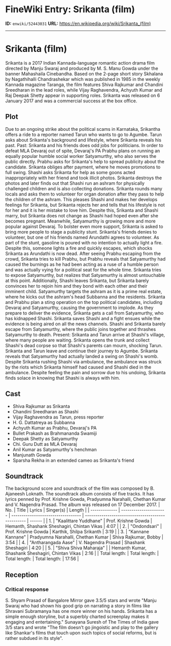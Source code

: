 # FineWiki Entry: Srikanta (film)

**ID:** `enwiki/52443031`
**URL:** <https://en.wikipedia.org/wiki/Srikanta_(film)>

--- 

# Srikanta (film)
Srikanta is a 2017 Indian Kannada-language romantic action drama film directed by Manju Swaraj and produced by M. S. Manu Gowda under the banner Mahashaila Cinebandha. Based on the 2-page short story Skhalana by Nagathihalli Chandrashekar which was published in 1985 in the weekly Kannada magazine Taranga, the film features Shiva Rajkumar and Chandini Sreedharan in the lead roles, while Vijay Raghavendra, Achyuth Kumar and Raj Deepak Shetty appear in supporting roles.
Srikanta was released on 6 January 2017 and was a commercial success at the box office.

## Plot
Due to an ongoing strike about the political scams in Karnataka, Srikantha offers a ride to a reporter named Tarun who wants to go to Agumbe. Tarun asks about Srikanta's background and lifestyle, where Srikanta reveals his past.
Past: Srikanta and his friends does odd jobs for politicians. In order to defeat MLA Devaraj out of spite, Devaraj's PA Prabhu plans on running an equally popular humble social worker Satyamurthy, who also serves the public directly. Prabhu asks for Srikanta's help to spread publicity about the candidate. Srikanta obliges after payment, where he moves promotions to full swing. Shashi asks Srikanta for help as some goons acted inappropriately with her friend and took illicit photos. 
Srikanta destroys the photos and later finds out that Shashi run an ashram for physically challenged children and is also collecting donations. Srikanta rounds many locals and asks them to volunteer for organ donation after they pass to help the children of the ashram. This pleases Shashi and makes her develops feelings for Srikanta, but Srikanta rejects her and tells that his lifestyle is not for her and it is her mistake to love him. Despite this, Srikanta and Shashi marry, but Srikanta does not change as Shashi had hoped even after she becomes pregnant.
Meanwhile, Satyamurthy is growing more and more popular against Devaraj. To bolster even more support, Srikanta is asked to bring more people to stage a publicity stunt. Srikanta's friends denies to volunteer, but one of his friends named Arundathi agrees to volunteer. As part of the stunt, gasoline is poured with no intention to actually light a fire. Despite this, someone lights a fire and quickly escapes, which shocks Srikanta as Arundathi is now dead. After seeing Prabhu escaping from the crowd, Srikanta tries to kill Prabhu, but Prabhu reveals that Satyamurthy had caused the burnings as he had been acting as a ruse of a humble person and was actually vying for a political seat for the whole time.
Srikanta tries to expose Satyamurthy, but realizes that Satyamurthy is almost untouchable at this point. Additionally, Shashi leaves Srikanta, but Srikanta barely convinces her to rejoin him and they bond with each other and their imminent child. Satyamurthy targets the ashram as it is a prime real estate, where he kicks out the ashram's head Subbanna and the residents. Srikanta and Prabhu plan a sting operation on the top political candidates, including Devaraj and Satyamurthy, causing the government to implode. As they prepare to deliver the evidence, Srikanta gets a call from Satyamurthy, who has kidnapped Shashi. Srikanta saves Shashi and a fight ensues while the evidence is being aired on all the news channels. Shashi and Srikanta barely escape from Satyamurthy, where the public joins together and thrashes Satyamurthy to death. 
Present: Srikanta and Tarun arrive at Shashi's village, where many people are waiting. Srikanta opens the trunk and collect Shashi's dead corpse so that Shashi's parents can mourn, shocking Tarun. Srikanta and Tarun leave and continue their journey to Agumbe. Srikanta reveals that Satyamurthy had actually landed a swing on Shashi's womb. Despite Srikanta rushing Shashi via ambulance, the ambulance was struck by the riots which Srikanta himself had caused and Shashi died in the ambulance. Despite feeling the pain and sorrow due to his undoing, Srikanta finds solace in knowing that Shashi is always with him.

## Cast
- Shiva Rajkumar as Srikanta
- Chandini Sreedharan as Shashi
- Vijay Raghavendra as Tarun, press reporter
- H. G. Dattatreya as Subbanna
- Achyuth Kumar as Prabhu, Devaraj's PA
- Bullet Prakash as Brahmananda Swamiji
- Deepak Shetty as Satyamurthy
- Chi. Guru Dutt as MLA Devaraj
- Anil Kumar as Satyamurthy's henchman
- Manjunath Gowda
- Sparsha Rekha in an extended cameo as Srikanta's friend


## Soundtrack
The background score and soundtrack of the film was composed by B. Ajaneesh Loknath. The soundtrack album consists of five tracks. It has lyrics penned by Prof. Krishne Gowda, Pradyumna Narahalli, Chethan Kumar and V. Nagendra Prasad. The album was released on 17 December 2017.
| No.           | Title                  | Lyrics                             | Singer(s)                                         | Length |
| ------------- | ---------------------- | ---------------------------------- | ------------------------------------------------- | ------ |
| 1.            | "Kaalittare Yuddhane"  | Prof. Krishne Gowda                | Hemanth, Shashank Sheshagiri, Chintan Vikas       | 4:07   |
| 2.            | "Ondondsari"           | Prof. Krishne Gowda                | Karthik, Shilpa Srikanth                          | 3:19   |
| 3.            | "Kannane Kannane"      | Pradyumna Narahalli, Chethan Kumar | Shiva Rajkumar, Bobby                             | 3:54   |
| 4.            | "Antharangada Aase"    | V. Nagendra Prasad                 | Shashank Sheshagiri                               | 4:20   |
| 5.            | "Shiva Shiva Maharaja" |                                    | Hemanth Kumar, Shashank Sheshagiri, Chintan Vikas | 2:16   |
| Total length: | Total length:          | Total length:                      | Total length:                                     | 17:56  |


## Reception

### Critical response
S. Shyam Prasad of Bangalore Mirror gave 3.5/5 stars and wrote "Manju Swaraj who had shown his good grip on narrating a story in films like Shravani Subramanya has one more winner on his hands. Srikanta has a simple enough storyline, but a superbly charted screenplay makes it engaging and entertaining." Sunayana Suresh of The Times of India gave 3/5 stars and wrote "The film doesn't go jingoistic and play to the gallery like Shankar's films that touch upon such topics of social reforms, but is rather subdued in its style".
